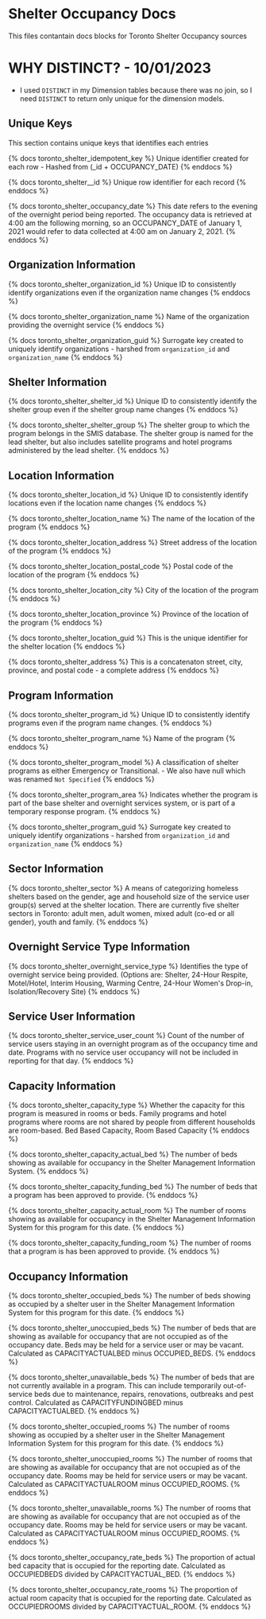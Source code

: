 # Shelter Occupancy Docs
This files contantain docs blocks for Toronto Shelter Occupancy sources

# WHY DISTINCT? - 10/01/2023
- I used `DISTINCT` in my Dimension tables because there was no join, so I need 
  `DISTINCT` to return only unique for the dimension models.

## Unique Keys
This section contains unique keys that identifies each entries

{% docs toronto_shelter_idempotent_key %}
Unique identifier created for each row - Hashed from (_id + OCCUPANCY_DATE)
{% enddocs %}

{% docs toronto_shelter__id %}
Unique row identifier for each record
{% enddocs %}

{% docs toronto_shelter_occupancy_date %}
This date refers to the evening of the overnight period being reported. The occupancy data is retrieved at 4:00 am the following morning, so an OCCUPANCY_DATE of January 1, 2021 would refer to data collected at 4:00 am on January 2, 2021.
{% enddocs %}

## Organization Information
{% docs toronto_shelter_organization_id %}
Unique ID to consistently identify organizations even if the organization name changes
{% enddocs %}

{% docs toronto_shelter_organization_name %}
Name of the organization providing the overnight service
{% enddocs %}

{% docs toronto_shelter_organization_guid %}
Surrogate key created to uniquely identify organizations - harshed from `organization_id` and `organization_name`
{% enddocs %}

## Shelter Information
{% docs toronto_shelter_shelter_id %}
Unique ID to consistently identify the shelter group even if the shelter group name changes
{% enddocs %}

{% docs toronto_shelter_shelter_group %}
The shelter group to which the program belongs in the SMIS database. The shelter group is named for the lead shelter, but also includes satellite programs and hotel programs administered by the lead shelter.
{% enddocs %}

## Location Information
{% docs toronto_shelter_location_id %}
Unique ID to consistently identify locations even if the location name changes
{% enddocs %}

{% docs toronto_shelter_location_name %}
The name of the location of the program
{% enddocs %}

{% docs toronto_shelter_location_address %}
Street address of the location of the program
{% enddocs %}

{% docs toronto_shelter_location_postal_code %}
Postal code of the location of the program
{% enddocs %}

{% docs toronto_shelter_location_city %}
City of the location of the program
{% enddocs %}

{% docs toronto_shelter_location_province %}
Province of the location of the program
{% enddocs %}

{% docs toronto_shelter_location_guid %}
This is the unique identifier for the shelter location
{% enddocs %}

{% docs toronto_shelter_address %}
This is a concatenaton street, city, province, and postal code - a complete address
{% enddocs %}

## Program Information
{% docs toronto_shelter_program_id %}
Unique ID to consistently identify programs even if the program name changes.
{% enddocs %}

{% docs toronto_shelter_program_name %}
Name of the program
{% enddocs %}

{% docs toronto_shelter_program_model %}
A classification of shelter programs as either Emergency or Transitional. - We also have null which was renamed `Not Specified`
{% enddocs %}

{% docs toronto_shelter_program_area %}
Indicates whether the program is part of the base shelter and overnight services system, or is part of a temporary response program.
{% enddocs %}

{% docs toronto_shelter_program_guid %}
Surrogate key created to uniquely identify organizations - harshed from `organization_id` and `organization_name`
{% enddocs %}
## Sector Information
{% docs toronto_shelter_sector %}
A means of categorizing homeless shelters based on the gender, age and household size of the service user group(s) served at the shelter location. There are currently five shelter sectors in Toronto: adult men, adult women, mixed adult (co-ed or all gender), youth and family.
{% enddocs %}

## Overnight Service Type Information
{% docs toronto_shelter_overnight_service_type %}
Identifies the type of overnight service being provided. (Options are: Shelter, 24-Hour Respite, Motel/Hotel, Interim Housing, Warming Centre, 24-Hour Women's Drop-in, Isolation/Recovery Site)
{% enddocs %}

## Service User Information
{% docs toronto_shelter_service_user_count %}
Count of the number of service users staying in an overnight program as of the occupancy time and date. Programs with no service user occupancy will not be included in reporting for that day.
{% enddocs %}

## Capacity Information
{% docs toronto_shelter_capacity_type %}
Whether the capacity for this program is measured in rooms or beds. Family programs and hotel programs where rooms are not shared by people from different households are room-based. Bed Based Capacity, Room Based Capacity
{% enddocs %}

{% docs toronto_shelter_capacity_actual_bed %}
The number of beds showing as available for occupancy in the Shelter Management Information System.
{% enddocs %}

{% docs toronto_shelter_capacity_funding_bed %}
The number of beds that a program has been approved to provide.
{% enddocs %}

{% docs toronto_shelter_capacity_actual_room %}
The number of rooms showing as available for occupancy in the Shelter Management Information System for this program for this date.
{% enddocs %}

{% docs toronto_shelter_capacity_funding_room %}
The number of rooms that a program is has been approved to provide.
{% enddocs %}

## Occupancy Information
{% docs toronto_shelter_occupied_beds %}
The number of beds showing as occupied by a shelter user in the Shelter Management Information System for this program for this date.
{% enddocs %}

{% docs toronto_shelter_unoccupied_beds %}
The number of beds that are showing as available for occupancy that are not occupied as of the occupancy date. Beds may be held for a service user or may be vacant. Calculated as CAPACITYACTUALBED minus OCCUPIED_BEDS.
{% enddocs %}

{% docs toronto_shelter_unavailable_beds %}
The number of beds that are not currently available in a program. This can include temporarily out-of-service beds due to maintenance, repairs, renovations, outbreaks and pest control. Calculated as CAPACITYFUNDINGBED minus CAPACITYACTUALBED.
{% enddocs %}

{% docs toronto_shelter_occupied_rooms %}
The number of rooms showing as occupied by a shelter user in the Shelter Management Information System for this program for this date.
{% enddocs %}

{% docs toronto_shelter_unoccupied_rooms %}
The number of rooms that are showing as available for occupancy that are not occupied as of the occupancy date. Rooms may be held for service users or may be vacant. Calculated as CAPACITYACTUALROOM minus OCCUPIED_ROOMS.
{% enddocs %}

{% docs toronto_shelter_unavailable_rooms %}
The number of rooms that are showing as available for occupancy that are not occupied as of the occupancy date. Rooms may be held for service users or may be vacant. Calculated as CAPACITYACTUALROOM minus OCCUPIED_ROOMS.
{% enddocs %}

{% docs toronto_shelter_occupancy_rate_beds %}
The proportion of actual bed capacity that is occupied for the reporting date. Calculated as OCCUPIEDBEDS divided by CAPACITYACTUAL_BED.
{% enddocs %}

{% docs toronto_shelter_occupancy_rate_rooms %}
The proportion of actual room capacity that is occupied for the reporting date. Calculated as OCCUPIEDROOMS divided by CAPACITYACTUAL_ROOM.
{% enddocs %}